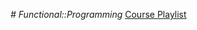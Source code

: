 <em> # Functional::Programming </em>
[Course Playlist](https://www.youtube.com/playlist?list=PLjJ8HhsSfskiDEwgfyF9EznmrSyEukcJa)
